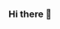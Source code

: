 ### Hi there 👋

<!--
**mayankaryaca/mayankaryaca** is a ✨ _special_ ✨ repository because its `README.md` (this file) appears on your GitHub profile.

Here are some ideas to get you started:

- 🔭 I’m currently working on ...
- 🌱 I’m currently learning ...
- 👯 I’m looking to collaborate on ...
- 🤔 I’m looking for help with ...
- 💬 Ask me about ...
- 📫 How to reach me: ...
- 😄 Pronouns: ...
- ⚡ Fun fact: ...

My name is Mayank Arya

I am a mobile application developer with 3.5 years of professional experience. During my professional period, I developed multiple e-commerce apps and had a chance to learn about the complexitiy and solutions which comes in app development.
Currently, I am pursuing my post grad in Mobile Application Development and Stratergy at George Brown College to gain educaitonal experience in Android,IOS, JavaScript and React-Native.
During this course, i have worked on multiple projects related to each mobile app development technologies.
Always have a proactive approach towards problems and ability to work individually as well as in team settings. High analytical ability and effective communication has always helped me to succeed as an app developer.

🔭 Mobile Application Development at George Brown College

📫 How to reach me: https://www.linkedin.com/in/arya-mayank/



